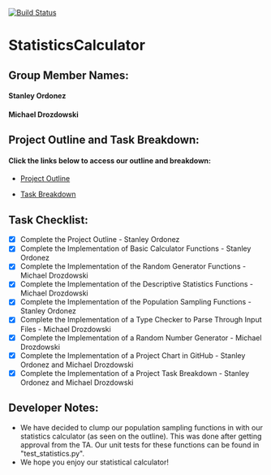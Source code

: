 [![Build Status](https://travis-ci.com/mjdroz/StatisticsCalculator.svg?branch=main)](https://travis-ci.com/mjdroz/StatisticsCalculator)

# StatisticsCalculator
## Group Member Names:
#### Stanley Ordonez
#### Michael Drozdowski

## Project Outline and Task Breakdown:

#### Click the links below to access our outline and breakdown:

* [Project Outline](/ProjectPlanFiles/outline.md)

* [Task Breakdown](/ProjectPlanFiles/breakdown.md)

## Task Checklist:

- [x] Complete the Project Outline - Stanley Ordonez
- [x] Complete the Implementation of Basic Calculator Functions - Stanley Ordonez
- [x] Complete the Implementation of the Random Generator Functions - Michael Drozdowski
- [x] Complete the Implementation of the Descriptive Statistics Functions - Michael Drozdowski
- [x] Complete the Implementation of the Population Sampling Functions - Stanley Ordonez
- [x] Complete the Implementation of a Type Checker to Parse Through Input Files - Michael Drozdowski
- [x] Complete the Implementation of a Random Number Generator - Michael Drozdowski
- [x] Complete the Implementation of a Project Chart in GitHub - Stanley Ordonez and Michael Drozdowski
- [x] Complete the Implementation of a Project Task Breakdown - Stanley Ordonez and Michael Drozdowski

## Developer Notes:

* We have decided to clump our population sampling functions in with our statistics calculator (as seen on the outline). This was done after getting approval from the TA. Our unit tests for these functions can be found in "test_statistics.py".
* We hope you enjoy our statistical calculator!